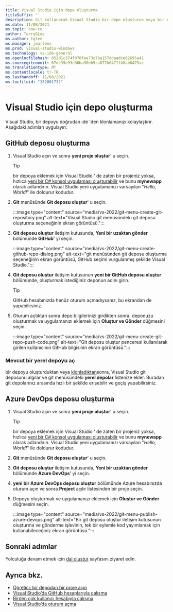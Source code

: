 ```yaml
---
title: Visual Studio için depo oluşturma
titleSuffix: ''
description: Git kullanarak Visual Studio bir depo oluşturun veya bir Azure DevOps depoya gidin.
ms.date: 11/08/2021
ms.topic: how-to
author: TerryGLee
ms.author: tglee
ms.manager: jmartens
ms.prod: visual-studio-windows
ms.technology: vs-ide-general
ms.openlocfilehash: 652d1c374f078fae73c7ba157ddaadce02695a41
ms.sourcegitcommit: 67dc39e93c86ba50eb5ca877b0471fb8ab8475ac
ms.translationtype: MT
ms.contentlocale: tr-TR
ms.lasthandoff: 11/08/2021
ms.locfileid: "132001732"
---
```

# <a name="create-a-repo-in-visual-studio"></a>Visual Studio için depo oluşturma

Visual Studio, bir depoyu doğrudan ıde 'den klonlamanızı kolaylaştırır. Aşağıdaki adımları uygulayın:

## <a name="create-a-github-repo"></a>GitHub deposu oluşturma

1. Visual Studio açın ve sonra **yeni proje oluştur**' u seçin.

    > [!TIP]
    > bir depoya eklemek için Visual Studio ' de zaten bir projeniz yoksa, hızlıca [yeni bir C# konsol uygulaması oluşturabilir](../get-started/csharp/tutorial-console.md#create-a-project) ve bunu **mynewapp** olarak adlandırın. Visual Studio yeni uygulamanızı varsayılan "*Hello, World!*" ile doldurur kodudur.

1. **Git** menüsünde **Git deposu oluştur**' u seçin.

    :::image type="content" source="media/vs-2022/git-menu-create-git-repository.png" alt-text="Visual Studio git menüsündeki git deposu oluşturma seçeneğinin ekran görüntüsü.":::

1. **Git deposu oluştur** iletişim kutusunda, **Yeni bir uzaktan gönder** bölümünde **GitHub**' yi seçin.

    :::image type="content" source="media/vs-2022/git-menu-create-github-repo-dialog.png" alt-text="git menüsünden git deposu oluşturma seçeneğinin ekran görüntüsü, GitHub seçimi vurgulanmış şekilde Visual Studio.":::

1. **Git deposu oluştur** iletişim kutusunun **yeni bir GitHub deposu oluştur** bölümünde, oluşturmak istediğiniz deponun adını girin.

    > [!TIP]
    > GitHub hesabınızda henüz oturum açmadıysanız, bu ekrandan de yapabilirsiniz.

1. Oturum açtıktan sonra depo bilgilerinizi girdikten sonra, deponuzu oluşturmak ve uygulamanızı eklemek için **Oluştur ve Gönder** düğmesini seçin.

    :::image type="content" source="media/vs-2022/git-menu-create-git-repo-push-code.png" alt-text="Git deposu oluştur penceresi kullanılarak girilen kullanıcının GitHub bilgisinin ekran görüntüsü.":::

### <a name="open-an-existing-local-repository"></a>Mevcut bir yerel depoyu aç

bir depoyu oluşturduktan veya [klonladıktan](git-clone-repository.md)sonra, Visual Studio git deposunu algılar ve git menüsündeki **yerel depolar** listenize ekler. Buradan git depolarınız arasında hızlı bir şekilde erişebilir ve geçiş yapabilirsiniz.

## <a name="create-an-azure-devops-repo"></a>Azure DevOps deposu oluşturma

1. Visual Studio açın ve sonra **yeni proje oluştur**' u seçin.

    > [!TIP]
    > bir depoya eklemek için Visual Studio ' de zaten bir projeniz yoksa, hızlıca [yeni bir C# konsol uygulaması oluşturabilir](../get-started/csharp/tutorial-console.md#create-a-project) ve bunu **mynewapp** olarak adlandırın. Visual Studio yeni uygulamanızı varsayılan "*Hello, World!*" ile doldurur kodudur.

1. **Git** menüsünde **Git deposu oluştur**' u seçin.

1. **Git deposu oluştur** iletişim kutusunda, **Yeni bir uzaktan gönder** bölümünde **Azure DevOps**' yi seçin.

1. **yeni bir Azure DevOps deposu oluştur** bölümünde Azure hesabınızda oturum açın ve sonra **Project** açılır listesinden bir proje seçin.

1. Depoyu oluşturmak ve uygulamanızı eklemek için **Oluştur ve Gönder** düğmesini seçin.

    :::image type="content" source="media/vs-2022/git-menu-publish-azure-devops.png" alt-text="Bir git deposu oluştur iletişim kutusunun oluşturma ve gönderme işlevinin, tek bir eylemle kod yayımlamak için kullanabileceğiniz ekran görüntüsü.":::

## <a name="next-steps"></a>Sonraki adımlar

Yolculuğa devam etmek için [dal oluştur](git-create-branch.md) sayfasını ziyaret edin.

## <a name="see-also"></a>Ayrıca bkz.

- [Öğretici: bir depodan bir proje açın](../get-started/tutorial-open-project-from-repo.md)
- [Visual Studio’da GitHub hesaplarıyla çalışma](../ide/work-with-github-accounts.md)
- [Birden çok kullanıcı hesabıyla çalışma](../ide/work-with-multiple-user-accounts.md)
- [Visual Studio’da oturum açma](../ide/signing-in-to-visual-studio.md)